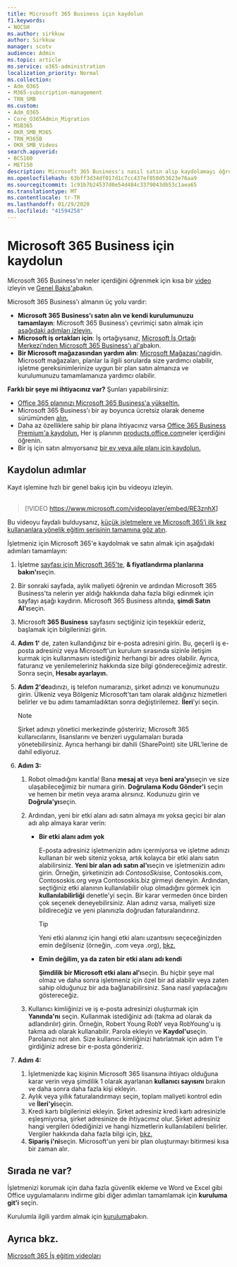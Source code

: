```yaml
---
title: Microsoft 365 Business için kaydolun
f1.keywords:
- NOCSH
ms.author: sirkkuw
author: Sirkkuw
manager: scotv
audience: Admin
ms.topic: article
ms.service: o365-administration
localization_priority: Normal
ms.collection:
- Adm_O365
- M365-subscription-management
- TRN_SMB
ms.custom:
- Adm_O365
- Core_O365Admin_Migration
- MSB365
- OKR_SMB_M365
- TRN_M365B
- OKR_SMB_Videos
search.appverid:
- BCS160
- MET150
description: Microsoft 365 Business'ı nasıl satın alıp kaydolamayı öğrenin.
ms.openlocfilehash: 63bff3d34df017d1c7cc437ef050d53623e76aa9
ms.sourcegitcommit: 1c91b7b24537d0e54d484c3379043db53c1aea65
ms.translationtype: MT
ms.contentlocale: tr-TR
ms.lasthandoff: 01/29/2020
ms.locfileid: "41594258"
---
```

# <a name="sign-up-for-microsoft-365-business"></a>Microsoft 365 Business için kaydolun

Microsoft 365 Business'ın neler içerdiğini öğrenmek için kısa bir [video](https://go.microsoft.com/fwlink/?linkid=2109651) izleyin ve [Genel Bakış'a](microsoft-365-business-overview.md)bakın.

Microsoft 365 Business'ı almanın üç yolu vardır:
- **Microsoft 365 Business'ı satın alın ve kendi kurulumunuzu tamamlayın**: Microsoft 365 Business'ı çevrimiçi satın almak için [aşağıdaki adımları izleyin.](#sign-up-steps)
- **Microsoft iş ortakları için**: İş ortağıysanız, [Microsoft İş Ortağı Merkezi'nden Microsoft 365 Business'ı al'a](get-microsoft-365-business.md#get-microsoft-365-business-from-microsoft-partner-center)bakın.
- **Bir Microsoft mağazasından yardım alın**: [Microsoft Mağazası'na](https://go.microsoft.com/fwlink/?linkid=2109652)gidin. Microsoft mağazaları, planlar la ilgili sorularda size yardımcı olabilir, işletme gereksinimlerinize uygun bir plan satın almanıza ve kurulumunuzu tamamlamanıza yardımcı olabilir.

**Farklı bir şeye mi ihtiyacınız var?** Şunları yapabilirsiniz:
- [Office 365 planınızı Microsoft 365 Business'a yükseltin.](migrate-to-microsoft-365-business.md)
- Microsoft 365 Business'ı bir ay boyunca ücretsiz olarak deneme sürümünden [alın.](https://go.microsoft.com/fwlink/p/?linkid=2102309)
- Daha az özelliklere sahip bir plana ihtiyacınız varsa [Office 365 Business Premium'a kaydolun.](https://go.microsoft.com/fwlink/p/?LinkID=510935) Her iş planının [products.office.com](https://go.microsoft.com/fwlink/?linkid=2109397)neler içerdiğini öğrenin.
- Bir iş için satın almıyorsanız [bir ev veya aile planı için kaydolun.](https://go.microsoft.com/fwlink/?linkid=2109398) 

## <a name="sign-up-steps"></a>Kaydolun adımlar

Kayıt işlemine hızlı bir genel bakış için bu videoyu izleyin.<br><br>

> [!VIDEO https://www.microsoft.com/videoplayer/embed/RE3znhX] 

Bu videoyu faydalı bulduysanız, [küçük işletmelere ve Microsoft 365’i ilk kez kullananlara yönelik eğitim serisinin tamamına göz atın](https://support.office.com/article/6ab4bbcd-79cf-4000-a0bd-d42ce4d12816).  

İşletmeniz için Microsoft 365'e kaydolmak ve satın almak için aşağıdaki adımları tamamlayın:

1. İşletme [sayfası için Microsoft 365'te,](https://go.microsoft.com/fwlink/?linkid=2109654) **& fiyatlandırma planlarına bakın'ı**seçin. 
2. Bir sonraki sayfada, aylık maliyeti öğrenin ve ardından Microsoft 365 Business'ta nelerin yer aldığı hakkında daha fazla bilgi edinmek için sayfayı aşağı kaydırın. Microsoft 365 Business altında, **şimdi Satın Al'ı**seçin.
3. Microsoft **365 Business** sayfasını seçtiğiniz için teşekkür ederiz, başlamak için bilgilerinizi girin.
4. **Adım 1'** de, zaten kullandığınız bir e-posta adresini girin. Bu, geçerli iş e-posta adresiniz veya Microsoft'un kurulum sırasında sizinle iletişim kurmak için kullanmasını istediğiniz herhangi bir adres olabilir. Ayrıca, faturanız ve yenilemeleriniz hakkında size bilgi göndereceğimiz adrestir. Sonra seçin, **Hesabı ayarlayın.**
5. **Adım 2'de**adınızı, iş telefon numaranızı, şirket adınızı ve konumunuzu girin. Ülkeniz veya Bölgeniz Microsoft'tan tam olarak aldığınız hizmetleri belirler ve bu adımı tamamladıktan sonra değiştirilemez. **İleri**'yi seçin.
    > [!NOTE]
    > Şirket adınızı yönetici merkezinde gösteririz; Microsoft 365 kullanıcılarını, lisanslarını ve benzeri uygulamaları burada yönetebilirsiniz. Ayrıca herhangi bir dahili (SharePoint) site URL'lerine de dahil ediyoruz.
6. **Adım 3:**

    1. Robot olmadığını kanıtla! Bana **mesaj at** veya **beni ara'yı**seçin ve size ulaşabileceğimiz bir numara girin. **Doğrulama Kodu Gönder'i** seçin ve hemen bir metin veya arama alırsınız. Kodunuzu girin ve **Doğrula'yı**seçin.
    2. Ardından, yeni bir etki alanı adı satın almaya mı yoksa geçici bir alan adı alıp almaya karar verin:

        - **Bir etki alanı adım yok** 
        
            E-posta adresiniz işletmenizin adını içermiyorsa ve işletme adınızı kullanan bir web siteniz yoksa, artık kolayca bir etki alanı satın alabilirsiniz. **Yeni bir alan adı satın al'ı**seçin ve işletmenizin adını girin. Örneğin, şirketinizin adı *ContosoSkis*ise, Contosokis.com, Contososkis.org veya Contososkis.biz girmeyi deneyin. Ardından, seçtiğiniz etki alanının kullanılabilir olup olmadığını görmek için **kullanılabilirliği** denetle'yi seçin. Bir karar vermeden önce birden çok seçenek deneyebilirsiniz. Alan adınız varsa, maliyeti size bildireceğiz ve yeni planınızla doğrudan faturalandırırız. 
       
            > [!TIP]
            > Yeni etki alanınız için hangi etki alanı uzantısını seçeceğinizden emin değilseniz (örneğin, .com veya .org), [bkz.](https://go.microsoft.com/fwlink/?linkid=2109700)
        
        - **Emin değilim, ya da zaten bir etki alanı adı kendi** 
        
             **Şimdilik bir Microsoft etki alanı al'ı**seçin. Bu hiçbir şeye mal olmaz ve daha sonra işletmeniz için özel bir ad alabilir veya zaten sahip olduğunuz bir ada bağlanabilirsiniz. Sana nasıl yapılacağını göstereceğiz.

    3. Kullanıcı kimliğinizi ve iş e-posta adresinizi oluşturmak için **Yanında'nı** seçin. Kullanmak istediğiniz adı (takma ad olarak da adlandırılır) girin. Örneğin, Robert Young RobY veya RobYoung'u iş takma adı olarak kullanabilir. Parola ekleyin ve **Kaydol'u**seçin. Parolanızı not alın. Size kullanıcı kimliğinizi hatırlatmak için adım 1'e girdiğiniz adrese bir e-posta göndeririz.
7. **Adım 4:** 

    1. İşletmenizde kaç kişinin Microsoft 365 lisansına ihtiyacı olduğuna karar verin veya şimdilik 1 olarak ayarlanan **kullanıcı sayısını** bırakın ve daha sonra daha fazla kişi ekleyin. 
    2. Aylık veya yıllık faturalandırmayı seçin, toplam maliyeti kontrol edin ve **İleri'yi**seçin. 
    3. Kredi kartı bilgilerinizi ekleyin. Şirket adresiniz kredi kartı adresinizle eşleşmiyorsa, şirket adresinize de ihtiyacımız olur. Şirket adresiniz hangi vergileri ödediğinizi ve hangi hizmetlerin kullanılabileni belirler. Vergiler hakkında daha fazla bilgi için, [bkz.](https://go.microsoft.com/fwlink/?linkid=2109701)
    4. **Sipariş i'ni**seçin. Microsoft'un yeni bir plan oluşturmayı bitirmesi kısa bir zaman alır.

## <a name="whats-next"></a>Sırada ne var?

İşletmenizi korumak için daha fazla güvenlik ekleme ve Word ve Excel gibi Office uygulamalarını indirme gibi diğer adımları tamamlamak için **kuruluma git'i** seçin.

Kurulumla ilgili yardım almak için [kuruluma](set-up.md)bakın.

## <a name="see-also"></a>Ayrıca bkz.

[Microsoft 365 İş eğitim videoları](https://support.office.com/article/6ab4bbcd-79cf-4000-a0bd-d42ce4d12816)
